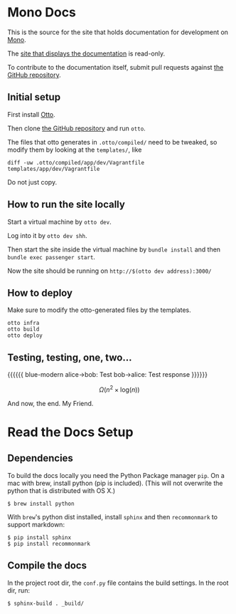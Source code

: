 # Mono Docs

This is the source for the site that holds documentation for development
on [Mono](http://openmono.com).

The [site that displays the documentation](http://developer.kaleidoscope.one)
is read-only.

To contribute to the documentation itself, submit pull requests against
[the GitHub repository](https://github.com/getopenmono/monodocs).

## Initial setup

First install [Otto](https://ottoproject.io/).

Then clone [the GitHub repository](https://github.com/getopenmono/monodocs)
and run `otto`.

The files that otto generates in `.otto/compiled/` need to be tweaked, so
modify them by looking at the `templates/`, like
```
diff -uw .otto/compiled/app/dev/Vagrantfile templates/app/dev/Vagrantfile
```
Do not just copy.

## How to run the site locally

Start a virtual machine by `otto dev`.

Log into it by `otto dev shh`.

Then start the site inside the virtual machine by
`bundle install` and then `bundle exec passenger start`.

Now the site should be running on `http://$(otto dev address):3000/`

## How to deploy

Make sure to modify the otto-generated files by the templates.

```
otto infra
otto build
otto deploy
```

## Testing, testing, one, two...

{{{{{{ blue-modern
    alice->bob: Test
    bob->alice: Test response
}}}}}}

$$\Omega(n^2 \times \text{log}(n))$$

And now, the end.
My Friend.


# Read the Docs Setup

## Dependencies

To build the docs locally you need the Python Package manager `pip`. On a mac with brew, install python (pip is included). (This will not overwrite the python that is distributed with OS X.)

	$ brew install python

With `brew`'s  python dist installed, install `sphinx` and then `recommonmark` to support markdown:

	$ pip install sphinx
	$ pip install recommonmark

## Compile the docs

In the project root dir, the `conf.py` file contains the build settings. In the root dir, run:

	$ sphinx-build . _build/


